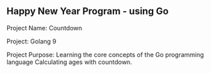## Happy New Year Program - using Go  

Project Name: Countdown

Project: Golang 9 

Project Purpose: Learning the core concepts of the Go programming language Calculating ages with countdown.


